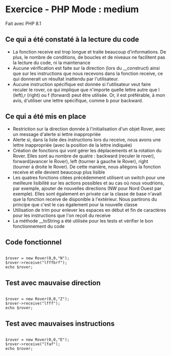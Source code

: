 # Exercice - PHP Mode : medium

Fait avec PHP 8.1

## Ce qui a été constaté à la lecture du code

- La fonction receive est trop longue et traite beaucoup d'informations. De plus, le nombre de conditions, de boucles et de niveaux ne facilitent pas la lecture du code, ni la maintenance
- Aucune vérification est faite sur la direction (lors du __construct) ainsi que sur les instructions que nous recevons dans la fonction receive, ce qui donnerait un résultat inattendu par l'utilisateur.
- Aucune instruction spécifique est donnée si l'utilisateur veut faire reculer le rover, ce qui implique que n'importe quelle lettre autre que l (left),r (right) ou f (forward) peut être utilisée. Or, il est préférable, à mon avis, d'utiliser une lettre spécifique, comme b pour backward.

## Ce qui a été mis en place

- Restriction sur la direction donnée à l'initialisation d'un objet Rover, avec un message d'alerte si lettre inappropriée
- Alerte si, dans la liste des instructions lors du receive, nous avons une lettre inappropriée (avec la position de la lettre indiquée)
- Création de fonctions qui vont gérer les déplacements et la rotation du Rover. Elles sont au nombre de quatre : backward (reculer le rover), forward(avancer le Rover), left (tourner à gauche le Rover), right (tourner à droite le Rover). De cette manière, nous allégons la fonction receive et elle devient beaucoup plus lisible
- Les quatres fonctions citées précédemment utilisent un switch pour une meilleure lisibilité sur les actions possibles et au cas où nous voudrions, par exemple, ajouter de nouvelles directions (NW pour Nord Ouest par exemple). Elles sont également en private car la classe de base n'avait que la fonction receive de disponible à l'extérieur. Nous partirons du principe que c'est le cas également pour la nouvelle classe
- Utilisation de trim pour enlever les espaces en début et fin de caractères pour les instructions que l'on reçoit du receive
- La méthode __toString a été utilisée pour les tests et vérifier le bon fonctionnement du code

## Code fonctionnel

```

$rover = new Rover(0,0,"N");
$rover->receive("lfffbrf");
echo $rover;

```

## Test avec mauvaise direction

```

$rover = new Rover(0,0,"Z");
$rover->receive("lfff");
echo $rover;

```

## Test avec mauvaises instructions

```

$rover = new Rover(0,0,"E");
$rover->receive("lfaf");
echo $rover;

```